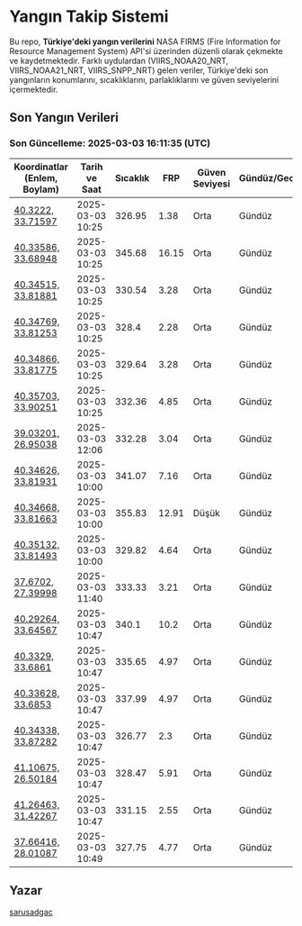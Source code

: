 # Yangın Takip Sistemi

Bu repo, **Türkiye'deki yangın verilerini** NASA FIRMS (Fire Information for Resource Management System) API'si üzerinden düzenli olarak çekmekte ve kaydetmektedir. Farklı uydulardan (VIIRS_NOAA20_NRT, VIIRS_NOAA21_NRT, VIIRS_SNPP_NRT) gelen veriler, Türkiye'deki son yangınların konumlarını, sıcaklıklarını, parlaklıklarını ve güven seviyelerini içermektedir.

## Son Yangın Verileri
### Son Güncelleme: 2025-03-03 16:11:35 (UTC)

| Koordinatlar (Enlem, Boylam) | Tarih ve Saat | Sıcaklık | FRP | Güven Seviyesi | Gündüz/Gece |
|-----------------------------|----------------|----------|-----|----------------|-------------|
| [40.3222, 33.71597](https://www.google.com/maps?q=40.3222,33.71597) | 2025-03-03 10:25 | 326.95 | 1.38 | Orta | Gündüz |
| [40.33586, 33.68948](https://www.google.com/maps?q=40.33586,33.68948) | 2025-03-03 10:25 | 345.68 | 16.15 | Orta | Gündüz |
| [40.34515, 33.81881](https://www.google.com/maps?q=40.34515,33.81881) | 2025-03-03 10:25 | 330.54 | 3.28 | Orta | Gündüz |
| [40.34769, 33.81253](https://www.google.com/maps?q=40.34769,33.81253) | 2025-03-03 10:25 | 328.4 | 2.28 | Orta | Gündüz |
| [40.34866, 33.81775](https://www.google.com/maps?q=40.34866,33.81775) | 2025-03-03 10:25 | 329.64 | 3.28 | Orta | Gündüz |
| [40.35703, 33.90251](https://www.google.com/maps?q=40.35703,33.90251) | 2025-03-03 10:25 | 332.36 | 4.85 | Orta | Gündüz |
| [39.03201, 26.95038](https://www.google.com/maps?q=39.03201,26.95038) | 2025-03-03 12:06 | 332.28 | 3.04 | Orta | Gündüz |
| [40.34626, 33.81931](https://www.google.com/maps?q=40.34626,33.81931) | 2025-03-03 10:00 | 341.07 | 7.16 | Orta | Gündüz |
| [40.34668, 33.81663](https://www.google.com/maps?q=40.34668,33.81663) | 2025-03-03 10:00 | 355.83 | 12.91 | Düşük | Gündüz |
| [40.35132, 33.81493](https://www.google.com/maps?q=40.35132,33.81493) | 2025-03-03 10:00 | 329.82 | 4.64 | Orta | Gündüz |
| [37.6702, 27.39998](https://www.google.com/maps?q=37.6702,27.39998) | 2025-03-03 11:40 | 333.33 | 3.21 | Orta | Gündüz |
| [40.29264, 33.64567](https://www.google.com/maps?q=40.29264,33.64567) | 2025-03-03 10:47 | 340.1 | 10.2 | Orta | Gündüz |
| [40.3329, 33.6861](https://www.google.com/maps?q=40.3329,33.6861) | 2025-03-03 10:47 | 335.65 | 4.97 | Orta | Gündüz |
| [40.33628, 33.6853](https://www.google.com/maps?q=40.33628,33.6853) | 2025-03-03 10:47 | 337.99 | 4.97 | Orta | Gündüz |
| [40.34338, 33.87282](https://www.google.com/maps?q=40.34338,33.87282) | 2025-03-03 10:47 | 326.77 | 2.3 | Orta | Gündüz |
| [41.10675, 26.50184](https://www.google.com/maps?q=41.10675,26.50184) | 2025-03-03 10:47 | 328.47 | 5.91 | Orta | Gündüz |
| [41.26463, 31.42267](https://www.google.com/maps?q=41.26463,31.42267) | 2025-03-03 10:47 | 331.15 | 2.55 | Orta | Gündüz |
| [37.66416, 28.01087](https://www.google.com/maps?q=37.66416,28.01087) | 2025-03-03 10:49 | 327.75 | 4.77 | Orta | Gündüz |

## Yazar

[sarusadgac](https://x.com/sarusadgac)
